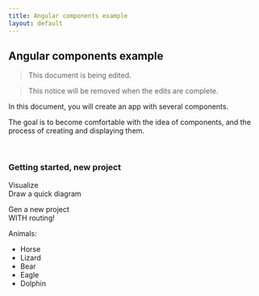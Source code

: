 ```yaml
---
title: Angular components example
layout: default
---
```


## Angular components example

> This document is being edited.

> This notice will be removed when the edits are complete.

In this document, you will create an app with several components. 

The goal is to become comfortable with the idea of components, and the process of creating and displaying them. 

<br>

### Getting started, new project

Visualize  
Draw a quick diagram  

Gen a new project  
WITH routing!  

Animals:
* Horse
* Lizard
* Bear
* Eagle
* Dolphin



<br>
